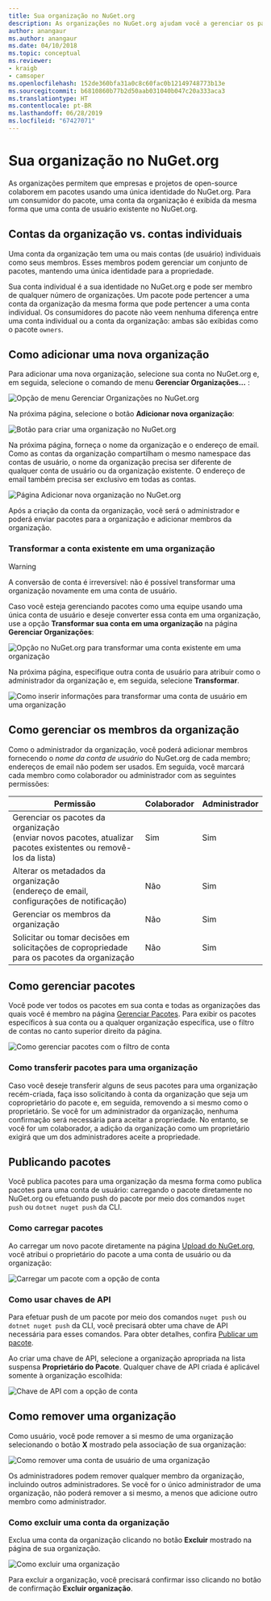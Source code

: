 ```yaml
---
title: Sua organização no NuGet.org
description: As organizações no NuGet.org ajudam você a gerenciar os pacotes publicados por grupo ou no ambiente da empresa de uma equipe.
author: anangaur
ms.author: anangaur
ms.date: 04/10/2018
ms.topic: conceptual
ms.reviewer:
- kraigb
- camsoper
ms.openlocfilehash: 152de360bfa31a0c8c60fac0b12149748773b13e
ms.sourcegitcommit: b6810860b77b2d50aab031040b047c20a333aca3
ms.translationtype: HT
ms.contentlocale: pt-BR
ms.lasthandoff: 06/28/2019
ms.locfileid: "67427071"
---
```

# <a name="your-organization-on-nugetorg"></a>Sua organização no NuGet.org

As organizações permitem que empresas e projetos de open-source colaborem em pacotes usando uma única identidade do NuGet.org. Para um consumidor do pacote, uma conta da organização é exibida da mesma forma que uma conta de usuário existente no NuGet.org.

## <a name="organization-accounts-vs-individual-accounts"></a>Contas da organização vs. contas individuais

Uma conta da organização tem uma ou mais contas (de usuário) individuais como seus membros. Esses membros podem gerenciar um conjunto de pacotes, mantendo uma única identidade para a propriedade.

Sua conta individual é a sua identidade no NuGet.org e pode ser membro de qualquer número de organizações. Um pacote pode pertencer a uma conta da organização da mesma forma que pode pertencer a uma conta individual. Os consumidores do pacote não veem nenhuma diferença entre uma conta individual ou a conta da organização: ambas são exibidas como o pacote `owners`.

## <a name="adding-a-new-organization"></a>Como adicionar uma nova organização

Para adicionar uma nova organização, selecione sua conta no NuGet.org e, em seguida, selecione o comando de menu **Gerenciar Organizações...** :

![Opção de menu Gerenciar Organizações no NuGet.org](media/org-manage-option.png)

Na próxima página, selecione o botão **Adicionar nova organização**:

![Botão para criar uma organização no NuGet.org](media/org-add-new-option.png)

Na próxima página, forneça o nome da organização e o endereço de email. Como as contas da organização compartilham o mesmo namespace das contas de usuário, o nome da organização precisa ser diferente de qualquer conta de usuário ou da organização existente. O endereço de email também precisa ser exclusivo em todas as contas.

![Página Adicionar nova organização no NuGet.org](media/org-add-new-page.png)

Após a criação da conta da organização, você será o administrador e poderá enviar pacotes para a organização e adicionar membros da organização.

### <a name="transform-existing-account-to-an-organization"></a>Transformar a conta existente em uma organização

> [!Warning]
> A conversão de conta é irreversível: não é possível transformar uma organização novamente em uma conta de usuário.

Caso você esteja gerenciando pacotes como uma equipe usando uma única conta de usuário e deseje converter essa conta em uma organização, use a opção **Transformar sua conta em uma organização** na página **Gerenciar Organizações**:

![Opção no NuGet.org para transformar uma conta existente em uma organização](media/org-transform-option.png)

Na próxima página, especifique outra conta de usuário para atribuir como o administrador da organização e, em seguida, selecione **Transformar**.

![Como inserir informações para transformar uma conta de usuário em uma organização](media/org-transform-page.png)

## <a name="managing-organization-members"></a>Como gerenciar os membros da organização

Como o administrador da organização, você poderá adicionar membros fornecendo o *nome da conta de usuário* do NuGet.org de cada membro; endereços de email não podem ser usados. Em seguida, você marcará cada membro como colaborador ou administrador com as seguintes permissões:

| Permissão | Colaborador | Administrador |
| --- | --- | --- |
| Gerenciar os pacotes da organização<br/>(enviar novos pacotes, atualizar pacotes existentes ou removê-los da lista) | Sim | Sim |
| Alterar os metadados da organização<br/>(endereço de email, configurações de notificação) | Não | Sim |
| Gerenciar os membros da organização | Não | Sim |
| Solicitar ou tomar decisões em solicitações de copropriedade para os pacotes da organização | Não | Sim |

## <a name="managing-packages"></a>Como gerenciar pacotes

Você pode ver todos os pacotes em sua conta e todas as organizações das quais você é membro na página [Gerenciar Pacotes](https://www.nuget.org/account/Packages). Para exibir os pacotes específicos à sua conta ou a qualquer organização específica, use o filtro de contas no canto superior direito da página.

![Como gerenciar pacotes com o filtro de conta](media/org-manage-packages-option.png)

### <a name="transferring-packages-to-an-organization"></a>Como transferir pacotes para uma organização
Caso você deseje transferir alguns de seus pacotes para uma organização recém-criada, faça isso solicitando à conta da organização que seja um coproprietário do pacote e, em seguida, removendo a si mesmo como o proprietário. Se você for um administrador da organização, nenhuma confirmação será necessária para aceitar a propriedade. No entanto, se você for um colaborador, a adição da organização como um proprietário exigirá que um dos administradores aceite a propriedade.

## <a name="publishing-packages"></a>Publicando pacotes

Você publica pacotes para uma organização da mesma forma como publica pacotes para uma conta de usuário: carregando o pacote diretamente no NuGet.org ou efetuando push do pacote por meio dos comandos `nuget push` ou `dotnet nuget push` da CLI.

### <a name="uploading-packages"></a>Como carregar pacotes

Ao carregar um novo pacote diretamente na página [Upload do NuGet.org](https://www.nuget.org/packages/manage/upload), você atribui o proprietário do pacote a uma conta de usuário ou da organização:

![Carregar um pacote com a opção de conta](media/org-upload-option.png)

### <a name="using-api-keys"></a>Como usar chaves de API

Para efetuar push de um pacote por meio dos comandos `nuget push` ou `dotnet nuget push` da CLI, você precisará obter uma chave de API necessária para esses comandos. Para obter detalhes, confira [Publicar um pacote](../quickstart/create-and-publish-a-package-using-visual-studio.md#publish-the-package).

Ao criar uma chave de API, selecione a organização apropriada na lista suspensa **Proprietário do Pacote**. Qualquer chave de API criada é aplicável somente à organização escolhida:

![Chave de API com a opção de conta](media/org-apikey-option.png)

## <a name="removing-an-organization"></a>Como remover uma organização

Como usuário, você pode remover a si mesmo de uma organização selecionando o botão **X** mostrado pela associação de sua organização:

![Como remover uma conta de usuário de uma organização](media/org-remove-self-option.png)

Os administradores podem remover qualquer membro da organização, incluindo outros administradores. Se você for o único administrador de uma organização, não poderá remover a si mesmo, a menos que adicione outro membro como administrador.

### <a name="deleting-an-organization-account"></a>Como excluir uma conta da organização

Exclua uma conta da organização clicando no botão **Excluir** mostrado na página de sua organização.

![Como excluir uma organização](media/org-delete-option.png)

Para excluir a organização, você precisará confirmar isso clicando no botão de confirmação **Excluir organização**.
